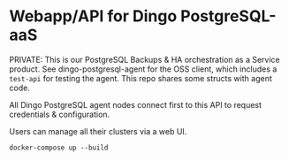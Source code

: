 # Webapp/API for Dingo PostgreSQL-aaS

PRIVATE: This is our PostgreSQL Backups & HA orchestration as a Service product. See dingo-postgresql-agent for the OSS client, which includes a `test-api` for testing the agent. This repo shares some structs with agent code.

All Dingo PostgreSQL agent nodes connect first to this API to request credentials & configuration.

Users can manage all their clusters via a web UI.


```
docker-compose up --build
```
